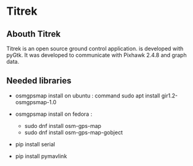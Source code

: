 # Titrek
## Abouth Titrek
Titrek is an open source ground control application. is developed with pyGtk. It was developed to communicate with Pixhawk 2.4.8 and graph data.

## Needed libraries
- osmgpsmap install on ubuntu : command sudo apt install gir1.2-osmgpsmap-1.0
- osmgpsmap install on fedora :
  - sudo dnf install osm-gps-map
  - sudo dnf install osm-gps-map-gobject


- pip install serial
- pip install pymavlink
